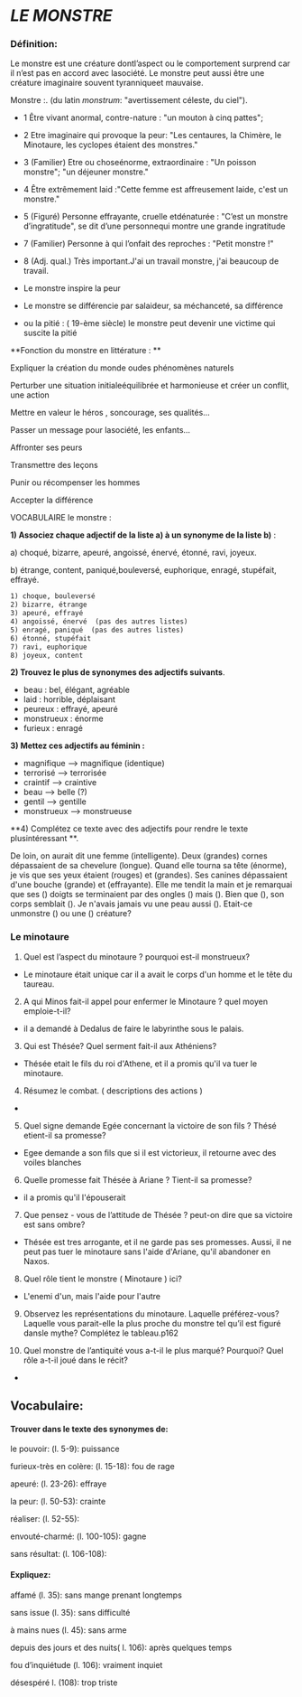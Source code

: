 # _LE MONSTRE_

### Définition:

Le monstre est une créature dontl’aspect ou le comportement surprend car il n’est pas en accord avec lasociété. Le monstre peut aussi être une créature imaginaire souvent tyranniqueet mauvaise.

Monstre :. (du latin *monstrum*: "avertissement céleste, du ciel").

- 1 Être vivant anormal, contre-nature : "un mouton à cinq pattes";


- 2 Etre imaginaire qui provoque la peur: "Les centaures, la Chimère, le Minotaure, les cyclopes étaient des monstres." 


- 3 (Familier) Etre ou choseénorme, extraordinaire : "Un poisson monstre"; "un déjeuner monstre." 
- 4 Être extrêmement laid :"Cette femme est affreusement laide, c'est un monstre."
- 5 (Figuré) Personne effrayante, cruelle etdénaturée : "C’est un monstre d’ingratitude", se dit d’une personnequi montre une grande ingratitude 
- 7 (Familier) Personne à qui l’onfait des reproches : "Petit monstre !" 
- 8 (Adj. qual.) Très important.J'ai un travail monstre, j'ai beaucoup de travail.


- Le monstre inspire la peur
- Le monstre se différencie par salaideur, sa méchanceté, sa différence
- ou  la pitié : ( 19-ème siècle) le monstre peut devenir une victime qui suscite la pitié

**Fonction du monstre en littérature : **

Expliquer la création du monde oudes phénomènes naturels

Perturber une situation initialeéquilibrée et harmonieuse et créer un conflit, une action

Mettre en valeur le héros , soncourage, ses qualités…

Passer un message pour lasociété, les enfants…

Affronter ses peurs 

Transmettre des leçons

Punir ou récompenser les hommes

Accepter la différence

VOCABULAIRE le monstre :

**1) Associez chaque adjectif de la liste a) à un synonyme de la liste b)** :

a) choqué, bizarre, apeuré, angoissé, énervé, étonné, ravi, joyeux.

b) étrange, content, paniqué,bouleversé, euphorique, enragé, stupéfait, effrayé.

```markdown
1) choque, bouleversé
2) bizarre, étrange
3) apeuré, effrayé
4) angoissé, énervé  (pas des autres listes)
5) enragé, paniqué  (pas des autres listes)
6) étonné, stupéfait
7) ravi, euphorique
8) joyeux, content
```

**2) Trouvez le plus de synonymes des adjectifs suivants**. 

- beau : bel, élégant, agréable
- laid : horrible, déplaisant 
- peureux : effrayé, apeuré
- monstrueux : énorme
- furieux : enragé

**3) Mettez ces adjectifs au féminin :**

- magnifique —> magnifique (identique)
- terrorisé —> terrorisée
- craintif —> craintive
- beau —> belle (?)
- gentil —> gentille
- monstrueux —> monstrueuse

**4) Complétez ce texte avec des adjectifs pour rendre le texte plusintéressant **.

De loin, on aurait dit une femme (intelligente). Deux (grandes) cornes dépassaient de sa chevelure (longue). Quand elle tourna sa tête (énorme), je vis que ses yeux étaient (rouges) et (grandes). Ses canines dépassaient d'une bouche (grande) et (effrayante). Elle me tendit la main et je remarquai que ses () doigts se terminaient par des ongles () mais (). Bien que (), son corps semblait (). Je n'avais jamais vu une peau aussi (). Etait-ce unmonstre () ou une () créature?  

 

 

### Le minotaure

1)    Quel est l’aspect du minotaure ? pourquoi est-il monstrueux?

- Le minotaure était unique car il a avait le corps d'un homme et le tête du taureau.

2)    A qui Minos fait-il appel pour enfermer le Minotaure ? quel moyen emploie-t-il?

- il a demandé à Dedalus de faire le labyrinthe sous le palais.

3)    Qui est Thésée? Quel serment fait-il aux Athéniens?

- Thésée etait le fils du roi d'Athene, et il a promis qu'il va tuer le minotaure.

4)    Résumez le combat. ( descriptions des actions )

- ​

5)    Quel signe demande Egée concernant la victoire de son fils ? Thésé etient-il sa promesse?

- Egee demande a son fils que si il est victorieux, il retourne avec des voiles blanches

6)    Quelle promesse fait Thésée à Ariane ? Tient-il sa promesse?

- il a promis qu'il l'épouserait

7)    Que pensez - vous de l’attitude de Thésée ? peut-on dire que sa victoire est sans ombre?

- Thésée est tres arrogante, et il ne garde pas ses promesses. Aussi, il ne peut pas tuer le minotaure sans l'aide d'Ariane, qu'il abandoner en Naxos.

8)    Quel rôle tient le monstre ( Minotaure ) ici?

- L'enemi d'un, mais l'aide pour l'autre

9)    Observez les représentations du minotaure. Laquelle préférez-vous? Laquelle vous parait-elle la plus proche du monstre tel qu’il est figuré dansle mythe? Complétez le tableau.p162

10)   Quel monstre de l’antiquité vous a-t-il le plus marqué? Pourquoi? Quel rôle a-t-il joué dans le récit?

- ​

## Vocabulaire:

#### Trouver dans le texte des synonymes de:

le pouvoir: (l. 5-9): puissance

furieux-très en colère: (l. 15-18): fou de rage

apeuré: (l. 23-26): effraye

la peur: (l. 50-53): crainte

réaliser: (l. 52-55): 

envouté-charmé: (l. 100-105): gagne

sans résultat: (l. 106-108): 

 

#### Expliquez:

affamé (l. 35): sans mange prenant longtemps 

sans issue (l. 35): sans difficulté 

à mains nues (l. 45): sans arme

depuis des jours et des nuits( l. 106):  après quelques temps

fou d’inquiétude (l. 106): vraiment inquiet

désespéré l. (108): trop triste

 



